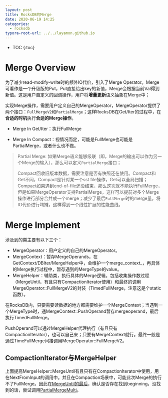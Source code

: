 ```yaml
---
layout: post
title: RocksDB的Merge
date: 2020-06-19 14:25
categories:
  - rocksdb
typora-root-url: ../../layamon.github.io
---
```

* TOC
{:toc}
# Merge Overview

为了减少read-modify-write时的额外IO代价，引入了Merge Operator。Merge可看作是一个升级版的Put，Put直接给出key的新值，Merge会根据当前Val得到新值。这是用户自定义的回调操作，用户将**增量更新**语义抽象在Merge中；

实现Merge操作，需要用户定义自己的MergeOperator，MergeOperator提供了两个接口：`FullMergeV2`和`PartialMerge`；这样RocksDB在Get/Iter的过程中，在**合适的时机**执行**合适的Merge操作**。

- Merge In Get/Iter：执行FullMerge

- Merge In Compact：视情况而定，可能是FullMerge也可能是PartialMerge，或者什么也不做。

>  Partial Merge: 如果Merge语义能够级联（即，Merge的输出可以作为另一个Merge的输入），那么可以定义`PartialMerge`接口；
>
> Compact回收旧版本数据，需要注意是否有快照还在使用。Compact和Get不同，Compact是针对某一个sst file操作，Get可以全局扫描；Compact如果遇到end-of-file还没结束，那么这次就不能执行FullMerge，但是如果MergeOperator支持PartialMerge，这样可以提前对多个Merge操作进行部分合并成一个merge；减少了最后`FullMerge`时的merge量。将IO代价进行均摊，这样得到一个线性扩展的性能曲线。

# Merge Implement

涉及到的类主要有以下三个：

- MergeOperator：用户定义的自己的MergeOperator。
- MergeContext：暂存MergeOperands，在GetContext/DBIter/MergeHelper中，会维护一个merge_context_，再具体的Merge执行过程中，暂存遇到的MergeType的value。
- MergeHelper：辅助类，执行具体的Merge逻辑。包括收集操作数过程（MergeUntil，有且只有CompactionIterator使用）和最终的调用MergeOperator::FullMergeV2的封装（TimedFullMerge，注意这是个static函数）。

在RocksDB内，只要需要读数据的地方都需要维护一个MergeContext；当遇到一个MergeType时，通MergeContext::PushOperand暂存mergeoperand，最后执行TimedFullMerge。

PushOperand可以通过MergeHelper代理执行（有且只有CompactionIterator），也可以自己来；只要有MergeContext就行。最终一般是通过TimeFullMerge间接调用MergeOperator::FullMergeV2。

## CompactionIterator与MergeHelper

上面提高MergeHelper::MergeUntil有且只有在CompactionIterator中使用，用在NextFromInput的调用中。并且在Compaction场景中，可能此次Merge的执行不了FullMerge。因此在[MergeUntil的最后](https://github.com/facebook/rocksdb/blob/1f11d07f242e4c135cd0da1125ee3a1ec16aeecb/db/merge_helper.cc#L318)，确认是否存在找到beginning，没找到的话，尝试调用[PartialMergeMulti](https://github.com/facebook/rocksdb/blob/1f11d07f242e4c135cd0da1125ee3a1ec16aeecb/db/merge_helper.cc#L352)。

